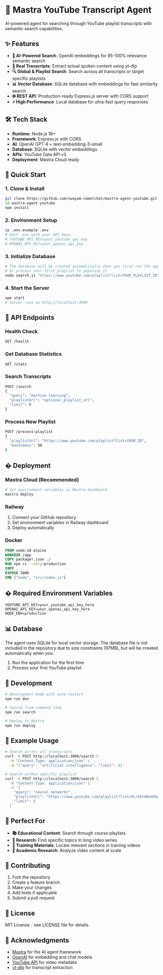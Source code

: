 # 🚀 Mastra YouTube Transcript Agent

AI-powered agent for searching through YouTube playlist transcripts with semantic search capabilities.

## ✨ Features

- **🧠 AI-Powered Search**: OpenAI embeddings for 95-100% relevance semantic search
- **📝 Real Transcripts**: Extract actual spoken content using yt-dlp
- **🔍 Global & Playlist Search**: Search across all transcripts or target specific playlists
- **📊 Vector Database**: SQLite database with embeddings for fast similarity search
- **🌐 REST API**: Production-ready Express.js server with CORS support
- **⚡ High Performance**: Local database for ultra-fast query responses

## 🛠️ Tech Stack

- **Runtime**: Node.js 18+
- **Framework**: Express.js with CORS
- **AI**: OpenAI GPT-4 + text-embedding-3-small
- **Database**: SQLite with vector embeddings
- **APIs**: YouTube Data API v3
- **Deployment**: Mastra Cloud ready

## 🚀 Quick Start

### 1. Clone & Install
```bash
git clone https://github.com/swayam-cometchat/mastra-agent-youtube.git
cd mastra-agent-youtube
npm install
```

### 2. Environment Setup
```bash
cp .env.example .env
# Edit .env with your API keys:
# YOUTUBE_API_KEY=your_youtube_api_key
# OPENAI_API_KEY=your_openai_api_key
```

### 3. Initialize Database
```bash
# The database will be created automatically when you first run the app
# Or process your first playlist to populate it
node search.js "https://www.youtube.com/playlist?list=YOUR_PLAYLIST_ID"
```

### 4. Start the Server
```bash
npm start
# Server runs on http://localhost:3000
```

## 📡 API Endpoints

### Health Check
```bash
GET /health
```

### Get Database Statistics
```bash
GET /stats
```

### Search Transcripts
```bash
POST /search
{
  "query": "machine learning",
  "playlistUrl": "optional_playlist_url",
  "limit": 5
}
```

### Process New Playlist
```bash
POST /process-playlist
{
  "playlistUrl": "https://www.youtube.com/playlist?list=YOUR_ID",
  "maxVideos": 50
}
```

## � Deployment

### Mastra Cloud (Recommended)
```bash
# Set environment variables in Mastra dashboard
mastra deploy
```

### Railway
1. Connect your GitHub repository
2. Set environment variables in Railway dashboard
3. Deploy automatically

### Docker
```dockerfile
FROM node:18-alpine
WORKDIR /app
COPY package*.json ./
RUN npm ci --only=production
COPY . .
EXPOSE 3000
CMD ["node", "src/index.js"]
```

## � Required Environment Variables

```env
YOUTUBE_API_KEY=your_youtube_api_key_here
OPENAI_API_KEY=your_openai_api_key_here
NODE_ENV=production
```

## 📊 Database

The agent uses SQLite for local vector storage. The database file is not included in the repository due to size constraints (97MB), but will be created automatically when you:

1. Run the application for the first time
2. Process your first YouTube playlist

## 🔧 Development

```bash
# Development mode with auto-restart
npm run dev

# Search from command line
npm run search

# Deploy to Mastra
npm run deploy
```

## 📝 Example Usage

```bash
# Search across all transcripts
curl -X POST http://localhost:3000/search \
  -H "Content-Type: application/json" \
  -d '{"query": "artificial intelligence", "limit": 3}'

# Search within specific playlist
curl -X POST http://localhost:3000/search \
  -H "Content-Type: application/json" \
  -d '{
    "query": "neural networks",
    "playlistUrl": "https://www.youtube.com/playlist?list=PLrAXtmRdnEQy5vEs6TVwjC3PYcca8d0uM",
    "limit": 5
  }'
```

## 🎯 Perfect For

- **📚 Educational Content**: Search through course playlists
- **🎥 Research**: Find specific topics in long video series  
- **💼 Training Materials**: Locate relevant sections in training videos
- **🔬 Academic Research**: Analyze video content at scale

## 🤝 Contributing

1. Fork the repository
2. Create a feature branch
3. Make your changes
4. Add tests if applicable
5. Submit a pull request

## 📄 License

MIT License - see LICENSE file for details.

## 🙏 Acknowledgments

- [Mastra](https://mastra.ai) for the AI agent framework
- [OpenAI](https://openai.com) for embedding and chat models
- [YouTube API](https://developers.google.com/youtube/v3) for video metadata
- [yt-dlp](https://github.com/yt-dlp/yt-dlp) for transcript extraction
